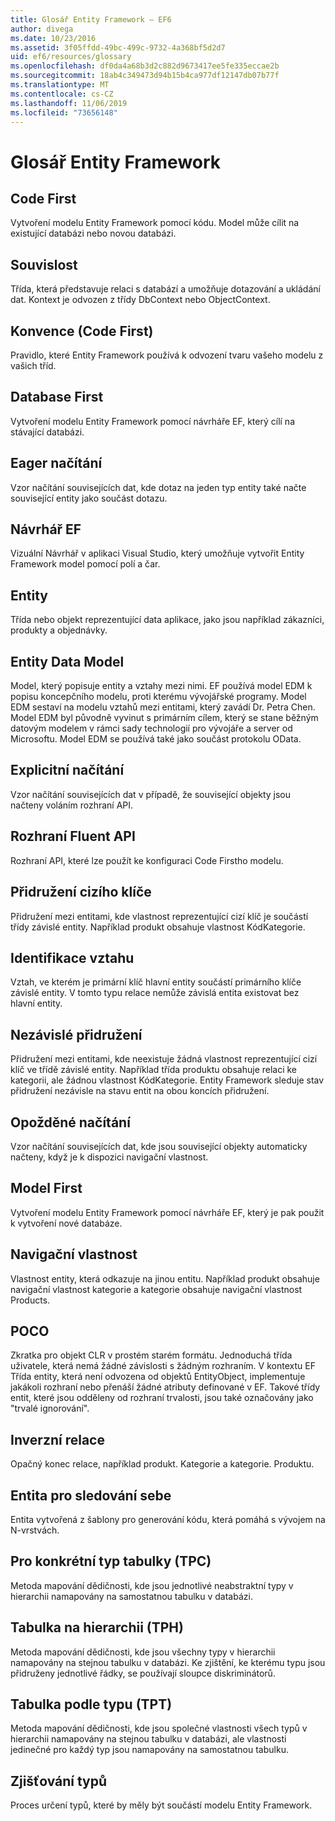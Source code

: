 ```yaml
---
title: Glosář Entity Framework – EF6
author: divega
ms.date: 10/23/2016
ms.assetid: 3f05ffdd-49bc-499c-9732-4a368bf5d2d7
uid: ef6/resources/glossary
ms.openlocfilehash: df0da4a68b3d2c882d9673417ee5fe335eccae2b
ms.sourcegitcommit: 18ab4c349473d94b15b4ca977df12147db07b77f
ms.translationtype: MT
ms.contentlocale: cs-CZ
ms.lasthandoff: 11/06/2019
ms.locfileid: "73656148"
---
```

# <a name="entity-framework-glossary"></a>Glosář Entity Framework
## <a name="code-first"></a>Code First
Vytvoření modelu Entity Framework pomocí kódu. Model může cílit na existující databázi nebo novou databázi.

## <a name="context"></a>Souvislost
Třída, která představuje relaci s databází a umožňuje dotazování a ukládání dat. Kontext je odvozen z třídy DbContext nebo ObjectContext.

## <a name="convention-code-first"></a>Konvence (Code First)
Pravidlo, které Entity Framework používá k odvození tvaru vašeho modelu z vašich tříd.

## <a name="database-first"></a>Database First
Vytvoření modelu Entity Framework pomocí návrháře EF, který cílí na stávající databázi.

## <a name="eager-loading"></a>Eager načítání
Vzor načítání souvisejících dat, kde dotaz na jeden typ entity také načte související entity jako součást dotazu.

## <a name="ef-designer"></a>Návrhář EF
Vizuální Návrhář v aplikaci Visual Studio, který umožňuje vytvořit Entity Framework model pomocí polí a čar.

## <a name="entity"></a>Entity
Třída nebo objekt reprezentující data aplikace, jako jsou například zákazníci, produkty a objednávky.

## <a name="entity-data-model"></a>Entity Data Model
Model, který popisuje entity a vztahy mezi nimi. EF používá model EDM k popisu koncepčního modelu, proti kterému vývojářské programy. Model EDM sestaví na modelu vztahů mezi entitami, který zavádí Dr. Petra Chen. Model EDM byl původně vyvinut s primárním cílem, který se stane běžným datovým modelem v rámci sady technologií pro vývojáře a server od Microsoftu. Model EDM se používá také jako součást protokolu OData.

## <a name="explicit-loading"></a>Explicitní načítání
Vzor načítání souvisejících dat v případě, že související objekty jsou načteny voláním rozhraní API.

## <a name="fluent-api"></a>Rozhraní Fluent API
Rozhraní API, které lze použít ke konfiguraci Code Firstho modelu.

## <a name="foreign-key-association"></a>Přidružení cizího klíče
Přidružení mezi entitami, kde vlastnost reprezentující cizí klíč je součástí třídy závislé entity. Například produkt obsahuje vlastnost KódKategorie.

## <a name="identifying-relationship"></a>Identifikace vztahu
Vztah, ve kterém je primární klíč hlavní entity součástí primárního klíče závislé entity. V tomto typu relace nemůže závislá entita existovat bez hlavní entity.

## <a name="independent-association"></a>Nezávislé přidružení
Přidružení mezi entitami, kde neexistuje žádná vlastnost reprezentující cizí klíč ve třídě závislé entity. Například třída produktu obsahuje relaci ke kategorii, ale žádnou vlastnost KódKategorie. Entity Framework sleduje stav přidružení nezávisle na stavu entit na obou koncích přidružení.

## <a name="lazy-loading"></a>Opožděné načítání
Vzor načítání souvisejících dat, kde jsou související objekty automaticky načteny, když je k dispozici navigační vlastnost.

## <a name="model-first"></a>Model First
Vytvoření modelu Entity Framework pomocí návrháře EF, který je pak použit k vytvoření nové databáze.

## <a name="navigation-property"></a>Navigační vlastnost
Vlastnost entity, která odkazuje na jinou entitu. Například produkt obsahuje navigační vlastnost kategorie a kategorie obsahuje navigační vlastnost Products.

## <a name="poco"></a>POCO
Zkratka pro objekt CLR v prostém starém formátu. Jednoduchá třída uživatele, která nemá žádné závislosti s žádným rozhraním. V kontextu EF Třída entity, která není odvozena od objektů EntityObject, implementuje jakákoli rozhraní nebo přenáší žádné atributy definované v EF. Takové třídy entit, které jsou odděleny od rozhraní trvalosti, jsou také označovány jako "trvalé ignorování".  

## <a name="relationship-inverse"></a>Inverzní relace
Opačný konec relace, například produkt. Kategorie a kategorie. Produktu.

## <a name="self-tracking-entity"></a>Entita pro sledování sebe
Entita vytvořená z šablony pro generování kódu, která pomáhá s vývojem na N-vrstvách.

## <a name="table-per-concrete-type-tpc"></a>Pro konkrétní typ tabulky (TPC)
Metoda mapování dědičnosti, kde jsou jednotlivé neabstraktní typy v hierarchii namapovány na samostatnou tabulku v databázi.

## <a name="table-per-hierarchy-tph"></a>Tabulka na hierarchii (TPH)
Metoda mapování dědičnosti, kde jsou všechny typy v hierarchii namapovány na stejnou tabulku v databázi. Ke zjištění, ke kterému typu jsou přidruženy jednotlivé řádky, se používají sloupce diskriminátorů.

## <a name="table-per-type-tpt"></a>Tabulka podle typu (TPT)
Metoda mapování dědičnosti, kde jsou společné vlastnosti všech typů v hierarchii namapovány na stejnou tabulku v databázi, ale vlastnosti jedinečné pro každý typ jsou namapovány na samostatnou tabulku.

## <a name="type-discovery"></a>Zjišťování typů
Proces určení typů, které by měly být součástí modelu Entity Framework.
